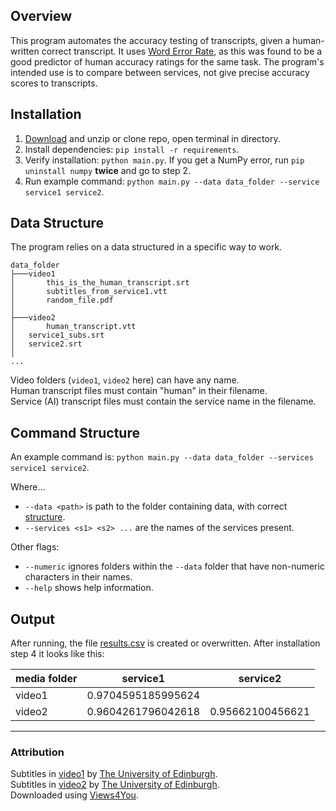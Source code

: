 

## Overview
This program automates the accuracy testing of transcripts, given a human-written correct transcript. 
It uses [Word Error Rate](https://en.wikipedia.org/wiki/Word_error_rate), as this was found to be a good predictor of human accuracy ratings for the same task.
The program's intended use is to compare between services, not give precise accuracy scores to transcripts.

## Installation
1. [Download](https://github.com/lewisforbes/Transcript-Evaluator/archive/refs/heads/main.zip) and unzip or clone repo, open terminal in directory.
2. Install dependencies: `pip install -r requirements`. 
3. Verify installation: `python main.py`. If you get a NumPy error, run `pip uninstall numpy` **twice** and go to step 2.
4. Run example command: `python main.py --data data_folder --service service1 service2`.


## Data Structure
The program relies on a data structured in a specific way to work.

```
data_folder
├───video1
│       this_is_the_human_transcript.srt
│       subtitles_from_service1.vtt
│       random_file.pdf
│
├───video2
│       human_transcript.vtt
│	service1_subs.srt
│	service2.srt
│
...
```

Video folders (`video1`, `video2` here) can have any name. \
Human transcript files must contain "human" in their filename. \
Service (AI) transcript files must contain the service name in the filename.


## Command Structure
An example command is: `python main.py --data data_folder --services service1 service2`.

Where...

- `--data <path>` is path to the folder containing data, with correct [structure](#data-structure).
- `--services <s1> <s2> ...` are the names of the services present.

Other flags:

- `--numeric` ignores folders within the `--data` folder that have non-numeric characters in their names. 
- `--help` shows help information.



## Output

After running, the file [results.csv](/results.csv) is created or overwritten. After installation step 4 it looks like this:

| media folder | service1           | service2         |
|--------------|--------------------|------------------|
| video1       | 0.9704595185995624 |                  |
| video2       | 0.9604261796042618 | 0.95662100456621 |

--------------

### Attribution
Subtitles in [video1](data_folder/video1) by [The University of Edinburgh](https://www.youtube.com/watch?v=93Z48ALaBSQ). \
Subtitles in [video2](data_folder/video2) by [The University of Edinburgh](https://www.youtube.com/watch?v=nq80hb4-klw). \
Downloaded using [Views4You](https://views4you.com/tools/youtube-subtitles-downloader/).
